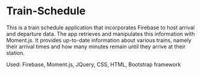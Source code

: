 # Train-Schedule
This is a train schedule application that incorporates Firebase to host arrival and departure data. The app retrieves and manipulates this information with Moment.js. It provides up-to-date information about various trains, namely their arrival times and how many minutes remain until they arrive at their station.

Used: Firebase, Moment.js, JQuery, CSS, HTML, Bootstrap framework